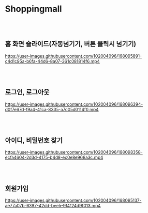 # Shoppingmall
<br></br>
## 홈 화면 슬라이드(자동넘기기, 버튼 클릭시 넘기기)

https://user-images.githubusercontent.com/102004096/168095891-c4d1c95a-b6fa-44d6-8a07-361c081814f6.mp4

<br></br>
## 로그인, 로그아웃

https://user-images.githubusercontent.com/102004096/168096394-d0f7e67d-f9a4-41ca-8335-a7c05d0114f0.mp4

<br></br>
## 아이디, 비밀번호 찾기

https://user-images.githubusercontent.com/102004096/168098358-ecfa4604-2d3d-4175-b4d8-ec0e8e968a3c.mp4

<br></br>
## 회원가입

https://user-images.githubusercontent.com/102004096/168095137-ae77a07b-6387-42dd-bee5-9f4124d9f013.mp4

